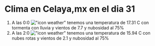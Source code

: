 # Clima en Celaya,mx en el dia 31

1. A las 0:0 !["icon weather"](http://openweathermap.org/img/w/11n.png) tenemos una temperatura de 17.31 C con tormenta con lluvia y  vientos de 7.7 y nubosidad al 75%
1. A las 2:0 !["icon weather"](http://openweathermap.org/img/w/04n.png) tenemos una temperatura de 15.94 C con nubes rotas y  vientos de 2.1 y nubosidad al 75%

